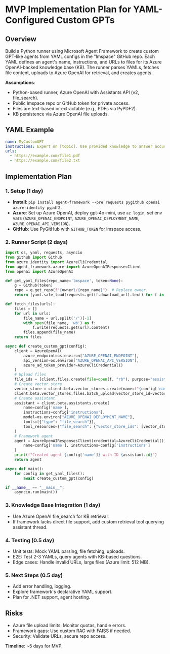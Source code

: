 # MVP Implementation Plan for YAML-Configured Custom GPTs

## Overview
Build a Python runner using Microsoft Agent Framework to create custom GPT-like agents from YAML configs in the "lmspace" GitHub repo. Each YAML defines an agent's name, instructions, and URLs to files for its Azure OpenAI-backed knowledge base (KB). The runner parses YAMLs, fetches file content, uploads to Azure OpenAI for retrieval, and creates agents.

**Assumptions**:
- Python-based runner, Azure OpenAI with Assistants API (v2, file_search).
- Public lmspace repo or GitHub token for private access.
- Files are text-based or extractable (e.g., PDFs via PyPDF2).
- KB persistence via Azure OpenAI file uploads.

## YAML Example
```yaml
name: MyCustomGPT
instructions: Expert on [topic]. Use provided knowledge to answer accurately.
urls:
  - https://example.com/file1.pdf
  - https://example.com/file2.txt
```

## Implementation Plan

### 1. Setup (1 day)
- **Install**: `pip install agent-framework --pre requests pygithub openai azure-identity pypdf2`.
- **Azure**: Set up Azure OpenAI, deploy gpt-4o-mini, use `az login`, set env vars (`AZURE_OPENAI_ENDPOINT`, `AZURE_OPENAI_DEPLOYMENT_NAME`, `AZURE_OPENAI_API_VERSION`).
- **GitHub**: Use PyGitHub with `GITHUB_TOKEN` for lmspace access.

### 2. Runner Script (2 days)
```python
import os, yaml, requests, asyncio
from github import Github
from azure.identity import AzureCliCredential
from agent_framework.azure import AzureOpenAIResponsesClient
from openai import AzureOpenAI

def get_yaml_files(repo_name='lmspace', token=None):
    g = Github(token)
    repo = g.get_repo(f"{owner}/{repo_name}")  # Replace owner.
    return [yaml.safe_load(requests.get(f.download_url).text) for f in repo.get_contents("") if f.name.endswith('.yaml')]

def fetch_files(urls):
    files = []
    for url in urls:
        file_name = url.split('/')[-1]
        with open(file_name, 'wb') as f:
            f.write(requests.get(url).content)
        files.append(file_name)
    return files

async def create_custom_gpt(config):
    client = AzureOpenAI(
        azure_endpoint=os.environ["AZURE_OPENAI_ENDPOINT"],
        api_version=os.environ["AZURE_OPENAI_API_VERSION"],
        azure_ad_token_provider=AzureCliCredential()
    )
    # Upload files
    file_ids = [client.files.create(file=open(f, "rb"), purpose="assistants").id for f in fetch_files(config['urls'])]
    # Create vector store
    vector_store = client.beta.vector_stores.create(name=f"{config['name']}_kb")
    client.beta.vector_stores.files.batch_upload(vector_store_id=vector_store.id, file_ids=file_ids)
    # Create assistant
    assistant = client.beta.assistants.create(
        name=config['name'],
        instructions=config['instructions'],
        model=os.environ["AZURE_OPENAI_DEPLOYMENT_NAME"],
        tools=[{"type": "file_search"}],
        tool_resources={"file_search": {"vector_store_ids": [vector_store.id]}}
    )
    # Framework agent
    agent = AzureOpenAIResponsesClient(credential=AzureCliCredential()).create_agent(
        name=config['name'], instructions=config['instructions']
    )
    print(f"Created agent {config['name']} with ID {assistant.id}")
    return agent

async def main():
    for config in get_yaml_files():
        await create_custom_gpt(config)

if __name__ == "__main__":
    asyncio.run(main())
```

### 3. Knowledge Base Integration (1 day)
- Use Azure OpenAI file_search for KB retrieval.
- If framework lacks direct file support, add custom retrieval tool querying assistant thread.

### 4. Testing (0.5 day)
- Unit tests: Mock YAML parsing, file fetching, uploads.
- E2E: Test 2-3 YAMLs, query agents with KB-based questions.
- Edge cases: Handle invalid URLs, large files (Azure limit: 512 MB).

### 5. Next Steps (0.5 day)
- Add error handling, logging.
- Explore framework's declarative YAML support.
- Plan for .NET support, agent hosting.

## Risks
- Azure file upload limits: Monitor quotas, handle errors.
- Framework gaps: Use custom RAG with FAISS if needed.
- Security: Validate URLs, secure repo access.

**Timeline**: ~5 days for MVP.